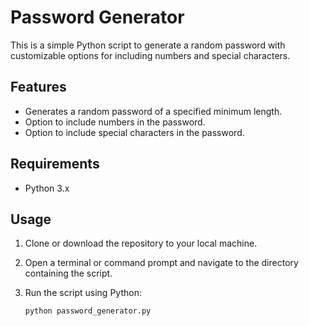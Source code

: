 # Password Generator

This is a simple Python script to generate a random password with customizable options for including numbers and special characters.

## Features

- Generates a random password of a specified minimum length.
- Option to include numbers in the password.
- Option to include special characters in the password.

## Requirements

- Python 3.x

## Usage

1. Clone or download the repository to your local machine.
2. Open a terminal or command prompt and navigate to the directory containing the script.
3. Run the script using Python:

   ```bash
   python password_generator.py
